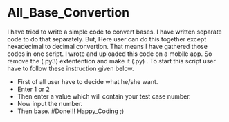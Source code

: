 # All_Base_Convertion
I have tried to write a simple code to convert bases. I have written separate code to do that separately.
But, Here user can do this together except hexadecimal to decimal convertion. That means I have gathered those codes in one script. I wrote and uploaded this code on a mobile app. So remove the (.py3) extentention and make it (.py)
.
To start this script user have to follow these instruction given below. 
- First of all user have to decide what he/she want. 
- Enter 1 or 2
- Then enter a value which will contain your test case number.
- Now input the number.
- Then base.
#Done!!! Happy_Coding ;)
